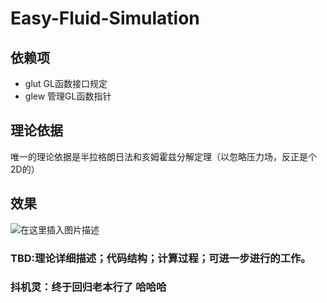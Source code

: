 # Easy-Fluid-Simulation

## 依赖项

- glut GL函数接口规定
- glew 管理GL函数指针

## 理论依据

唯一的理论依据是半拉格朗日法和亥姆霍兹分解定理（以忽略压力场，反正是个2D的）

## 效果
![在这里插入图片描述](https://img-blog.csdnimg.cn/20190413212525265.png)


### TBD:理论详细描述；代码结构；计算过程；可进一步进行的工作。
### 抖机灵：终于回归老本行了 哈哈哈
